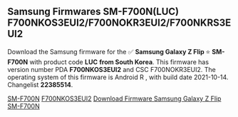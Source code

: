 <h2>Samsung Firmwares SM-F700N(LUC) F700NKOS3EUI2/F700NOKR3EUI2/F700NKRS3EUI2</h2>
Download the Samsung firmware for the ✅ <strong>Samsung Galaxy Z Flip </strong> ⭐ <strong>SM-F700N</strong> with product code <strong>LUC</strong> <strong> from South Korea</strong>. This firmware has version number PDA <strong>F700NKOS3EUI2</strong> and CSC F700NOKR3EUI2. The operating system of this firmware is Android R , with build date 2021-10-14. Changelist <strong>22385514</strong>.


[SM-F700N](https://samfirm.shop/samsung/model/SM-F700N)
[F700NKOS3EUI2](https://samfirm.shop/samsung/pda/F700NKOS3EUI2)
[Download Firmware Samsung Galaxy Z Flip SM-F700N](https://samfirm.shop/samsung/firmware/465131)

